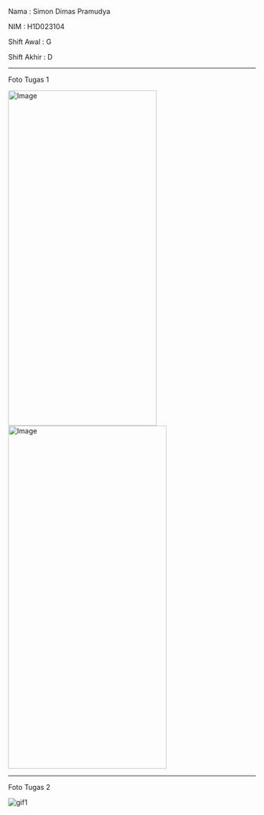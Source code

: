 Nama        : Simon Dimas Pramudya

NIM         : H1D023104

Shift Awal  : G

Shift Akhir : D

---

Foto Tugas 1

<img width="302" height="683" alt="Image" src="https://github.com/user-attachments/assets/59398627-af3d-4c11-93ef-82bec19c8d6c" />

<img width="322" height="699" alt="Image" src="https://github.com/user-attachments/assets/2ca41b8e-699d-486f-acff-c0fa2c55e97e" />

---

Foto Tugas 2

![gif1](https://github.com/user-attachments/assets/2883c742-3b59-427f-9d9b-628430fcae53)
